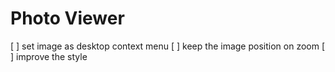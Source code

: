 # Photo Viewer
[ ] set image as desktop context menu
[ ] keep the image position on zoom
[ ] improve the style


